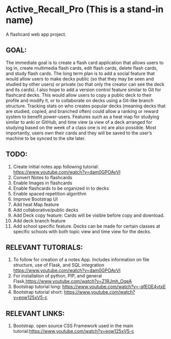 # Active_Recall_Pro (This is a stand-in name)
 A flashcard web app project.
## GOAL:
The immediate goal is to create a flash card application that allows users to log in, create multimedia flash cards, edit flash cards, delete flash cards, and study flash cards. The long term plan is to add a social feature that would allow users to make decks public (so that they may be seen and studied by other users) or private (so that only the creator can see the deck and its cards). I also hope to add a version control feature similar to Git for flashcard decks. This would allow users to copy a public deck to their profile and modify it, or to collaborate on decks using a Git-like branch structure. Tracking stats on who creates popular decks (meaning decks that are studied, copied, and branched often) could allow a ranking or reward system to benefit power-users. Features such as a heat map for studying similar to anki or GitHub, and time view (a view of a deck arranged for studying based on the week of a class one is in) are also possible. Most importantly, users own their cards and they will be saved to the user’s machine to be synced to the site later.

## TODO:
1. Create initial notes app following tutorial: https://www.youtube.com/watch?v=dam0GPOAvVI
2. Convert Notes to flashcards
3. Enable Images in flashcards
4. Enable flashcards to be organized in to decks
5. Enable spaced repetition algorithm
6. Improve Bootstrap UI
7. Add heat Map feature
8. Add collaborative/public decks
9. Add Deck copy feature: Cards will be visible before copy and download.
10. Add deck branch feature
11. Add school specific feature. Decks can be made for certain classes at specific schools with both topic view and time view for the decks.

## RELEVANT TUTORIALS:
1. To follow for creation of a notes App. Includes information on file structure, use of Flask,  and SQL integration https://www.youtube.com/watch?v=dam0GPOAvVI
2. For installation of python, PIP, and general Flask,https://www.youtube.com/watch?v=Z1RJmh_OqeA
3. Bootstrap tutorial long: https://www.youtube.com/watch?v=-qfEOE4vtxE
4. Bootstrap tutorial short: https://www.youtube.com/watch?v=eow125xV5-c

## RELEVANT LINKS:
1. Bootstrap. open source CSS Framework used in the main tutorial:https://www.youtube.com/watch?v=eow125xV5-c